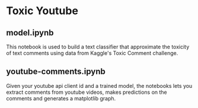 # Toxic Youtube


## model.ipynb 
This notebook is used to build a text classifier that approximate the toxicity of text comments using data from Kaggle's Toxic Comment challenge. 

## youtube-comments.ipynb
Given your youtube api client id and a trained model, the notebooks lets you extract comments from youtube videos, makes predictions on the comments and generates a matplotlib graph. 




